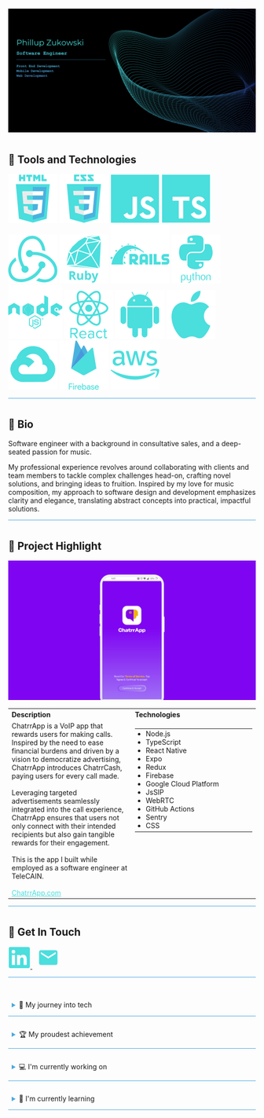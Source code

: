 ![Header](assets/media//header-image.png)

<span style="display: block; margin-top: 40px;"></span>

## 🤖 Tools and Technologies

![HTML](https://raw.githubusercontent.com/Phillupz/PhillupZ/main/assets/svg/HTML.svg)
![CSS](https://raw.githubusercontent.com/Phillupz/PhillupZ/main/assets/svg/CSS.svg)
![JS](https://raw.githubusercontent.com/Phillupz/PhillupZ/main/assets/svg/JS.svg)
![TS](https://raw.githubusercontent.com/Phillupz/PhillupZ/main/assets/svg/TS.svg)
![Redux](https://raw.githubusercontent.com/Phillupz/PhillupZ/main/assets/svg/Redux.svg)
![Ruby](https://raw.githubusercontent.com/Phillupz/PhillupZ/main/assets/svg/Ruby.svg)
![Rails](https://raw.githubusercontent.com/Phillupz/PhillupZ/main/assets/svg/Rails.svg)
![Python](https://raw.githubusercontent.com/Phillupz/PhillupZ/main/assets/svg/Python.svg)
![Node](https://raw.githubusercontent.com/Phillupz/PhillupZ/main/assets/svg/Node.svg)
![React](https://raw.githubusercontent.com/Phillupz/PhillupZ/main/assets/svg/React.svg)
![Android](https://raw.githubusercontent.com/Phillupz/PhillupZ/main/assets/svg/Android.svg)
![Apple](https://raw.githubusercontent.com/Phillupz/PhillupZ/main/assets/svg/Apple.svg)
![Google Cloud](https://raw.githubusercontent.com/Phillupz/PhillupZ/main/assets/svg/GCP.svg)
![Firebase](https://raw.githubusercontent.com/Phillupz/PhillupZ/main/assets/svg/Firebase.svg)
![AWS](https://raw.githubusercontent.com/Phillupz/PhillupZ/main/assets/svg/AWS.svg)

<hr style="height:1px;border:none;color:#4AA9DE;background-color:#4AA9DE;">
<span style="display: block; margin-top: 40px;"></span>

<!-- BIO -->

## :art: Bio

Software engineer with a background in consultative sales, and a deep-seated passion for music.

My professional experience revolves around collaborating with clients and team members to tackle complex challenges head-on, crafting novel solutions, and bringing ideas to fruition. Inspired by my love for music composition, my approach to software design and development emphasizes clarity and elegance, translating abstract concepts into practical, impactful solutions.

<hr style="height:1px;border:none;color:#4AA9DE;background-color:#4AA9DE;">
<span style="display: block; margin-top: 40px;"></span>

## :star2: Project Highlight
[![ChatrrApp Feature Highlight](./assets/media/chatrrappthumbnail.png)](https://vimeo.com/945420328?share=copy)

<!-- Project Details -->

<table style="border-collapse: collapse; width: 100%;">
  <tr>
    <th style="text-align: left;"> Description </th>
    <th style="text-align: left;"> Technologies </th>
  </tr>
  <tr>
    <td style="vertical-align: top; width: 50%;">
      ChatrrApp is a VoIP app that rewards users for making calls. Inspired by the need to ease financial burdens and driven by a vision to democratize advertising, ChatrrApp introduces ChatrrCash, paying users for every call made.
      <br>
      <br>
      Leveraging targeted advertisements seamlessly integrated into the call experience, ChatrrApp ensures that users not only connect with their intended recipients but also gain tangible rewards for their engagement.
      <br>
      <br>
      This is the app I built while employed as a software engineer at TeleCAIN.
      <br>
      <br>
      <a href="https://www.chatrrapp.com/" style="color: #4ADEDD;">ChatrrApp.com</a>
    </td>
    <td style="vertical-align: top; width: 50%;">
      <table cellspacing="0" cellpadding="0" style="border-collapse: collapse; width: 100%; border: none;">
        <tr>
          <td>
            <ul style="max-width: 25em; min-width: 15em; padding-left: 15px; margin: 0;">
              <li>Node.js</li>
              <li>TypeScript</li>
              <li>React Native</li>
              <li>Expo</li>
              <li>Redux</li>
              <li>Firebase</li>
              <li>Google Cloud Platform</li>
              <li>JsSIP</li>
              <li>WebRTC</li>
              <li>GitHub Actions</li>
              <li>Sentry</li>
              <li>CSS</li>
            </ul>
          </td>
        </tr>
      </table>
    </td>
  </tr>
</table>






<hr style="height:1px;border:none;color:#4AA9DE;background-color:#4AA9DE;">
<span style="display: block; margin-top: 40px;"></span>

## 💬 Get In Touch

<a href="https://www.linkedin.com/in/phillup-zukowski/">
  <svg height="45" width="45" viewBox="0 0 128 128">
    <path fill="#4ADEDD" d="M116 3H12a8.91 8.91 0 00-9 8.8v104.42a8.91 8.91 0 009 8.78h104a8.93 8.93 0 009-8.81V11.77A8.93 8.93 0 00116 3zM39.17 107H21.06V48.73h18.11zm-9-66.21a10.5 10.5 0 1110.49-10.5 10.5 10.5 0 01-10.54 10.48zM107 107H88.89V78.65c0-6.75-.12-15.44-9.41-15.44s-10.87 7.36-10.87 15V107H50.53V48.73h17.36v8h.24c2.42-4.58 8.32-9.41 17.13-9.41C103.6 47.28 107 59.35 107 75z"></path>
  </svg>
</a>
<span style="margin-right: 10px;"></span>
<a href="mailto:phillup.zukowski@gmail.com">
  <svg height="45" width="45" viewBox="0 -960 960 960" fill="#4ADEDD">
    <path d="M160-160q-33 0-56.5-23.5T80-240v-480q0-33 23.5-56.5T160-800h640q33 0 56.5 23.5T880-720v480q0 33-23.5 56.5T800-160H160Zm320-280 320-200v-80L480-520 160-720v80l320 200Z"/>
  </svg>
</a>

<hr style="height:1px;border:none;color:#4AA9DE;background-color:#4AA9DE;">

<span style="display: block; margin-top: 40px;"></span>






<!-- OTHER INFO -->



<details style="border-top: none; border-bottom: .5px solid #4AA9DE;">
<summary style="padding: 0.5em; padding-bottom: 1em; cursor: pointer;">🌄 My journey into tech</summary>

This is the additional information that will appear when the dropdown is expanded.

</details>

<style>
details[open] {
    border-bottom: none; /* Remove bottom border when expanded */
}
</style>

<span style="display: block; margin-top: 20px;"></span>

<details style="border-top: none; border-bottom: .5px solid #4AA9DE;">
<summary style="padding: 0.5em; padding-bottom: 1em; cursor: pointer;">🏆 My proudest achievement</summary>

This is the additional information that will appear when the dropdown is expanded.

</details>

<style>
details[open] {
    border-bottom: none; /* Remove bottom border when expanded */
}
</style>

<span style="display: block; margin-top: 20px;"></span>

<details style="border-top: none; border-bottom: .5px solid #4AA9DE;">
<summary style="padding: 0.5em; padding-bottom: 1em; cursor: pointer;">💻 I'm currently working on</summary>

This is the additional information that will appear when the dropdown is expanded.

</details>

<style>
details[open] {
    border-bottom: none; /* Remove bottom border when expanded */
}
</style>

<span style="display: block; margin-top: 20px;"></span>
<details style="border-top: none; border-bottom: .5px solid #4AA9DE;">
<summary style="padding: 0.5em; padding-bottom: 1em; cursor: pointer; color: fff;">📖 I'm currently learning</summary>

This is the additional information that will appear when the dropdown is expanded.

</details>

<style>
/* Add custom color to the chevron */
summary::-webkit-details-marker {
    color: #4AA9DE; /* For Chrome browsers */
}
summary::marker {
    color: #4AA9DE; /* For Firefox browsers */
}
</style>


<span style="display: block; margin-top: 20px;"></span>


<!--
**Phillupz/PhillupZ** is a ✨ _special_ ✨ repository because its `README.md` (this file) appears on your GitHub profile.

Here are some ideas to get you started:

- 🔭 I’m currently working on ...
- 🌱 I’m currently learning ...
- 👯 I’m looking to collaborate on ...
- 🤔 I’m looking for help with ...
- 💬 Ask me about ...
- 📫 How to reach me: ...
- 😄 Pronouns: ...
- ⚡ Fun fact: ...
-->
